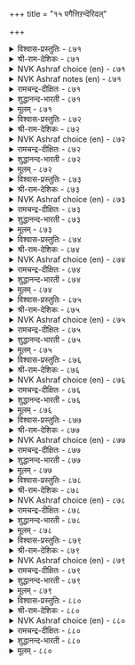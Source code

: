 +++
title = "१५ पगैत्तिऱन्दॆरिदल्"

+++


<details><summary>विश्वास-प्रस्तुतिः - ८७१</summary>

पगैऎन्नुम् पण्बि लदनै ऒरुवन्  
नगैयेयुम् वेण्डऱ्पाट्रु अण्ड्रु।       ८७१
</details>

<details><summary>श्री-राम-देशिकः - ८७१</summary>

अधिकारः ८८. विरोधतत्त्वपरिज्ञानम्  
वस्तुतः परिहासार्थमप्यनर्थप्रदायकः ।  
विरोधस्तु न केनापि न कदाचिच्चिकीर्ष्यताम् ॥ ८७१॥
</details>

<details><summary>NVK Ashraf choice (en) - ८७१</summary>

०८७१
One should never wish for the accursed thing
Called enmity, even in jest.
(Satguru Subramuniyaswami)
</details>

<details><summary>NVK Ashraf notes (en) - ८७१</summary>

८७१. Compare with ९९५. "Mockery hurts even in jest, and hence the considerate are courteous even to their foes" * - (P.S. Sundaram)
</details>

<details><summary>रामचन्द्र-दीक्षितः - ८७१</summary>

871 pakaiyeṉṉum paṇpi lataṉai oruvaṉ  
nakaiyēyum vēṇṭaṟpāṟṟu aṉṟu.

871\. One should not desire, even in a sportive mood, the evil known as enmity.  
</details>

<details><summary>शुद्धानन्द-भारती - ८७१</summary>

1\. பகைஎன்னும் பண்பி லதனை ஒருவன்  
நகையேயும் வேண்டற்பாற்று அன்று.  
Let not one even as a sport  
The ill-natured enmity court.        871  
</details>

<details><summary>मूलम् - ८७१</summary>

पगैऎन्नुम् पण्बि लदनै ऒरुवन्  
नगैयेयुम् वेण्डऱ्पाट्रु अण्ड्रु।       ८७१
</details>

<details><summary>विश्वास-प्रस्तुतिः - ८७२</summary>

विल्लेर् उऴवर् पगैगॊळिनुम् कॊळ्ळऱ्क  
सॊल्लेर् उऴवर् पगै।      ८७२
</details>

<details><summary>श्री-राम-देशिकः - ८७२</summary>

चापाख्यलाङ्गलकरैः वीरैर्वैरं न दुःखदम् ।  
वागाख्यलाङ्गलकरैर्बुधैर्वैरं न साम्प्रतम् ॥ ८७२॥
</details>

<details><summary>NVK Ashraf choice (en) - ८७२</summary>

०८७२
Make foes, if you must, with bowmen
And never of men whose weapon is their tongue. *
(P.S. Sundaram), (V.V.S. Aiyar)
</details>

<details><summary>रामचन्द्र-दीक्षितः - ८७२</summary>

872 villēr uḻavar pakaikoḷiṉum koḷḷaṟka  
collēr uḻavar pakai.

872\. You may not fear the sword; but beware of the pen.  
</details>

<details><summary>शुद्धानन्द-भारती - ८७२</summary>

2\. வில்லே ருழவர் பகைகொளினும் கொள்ளற்க  
சொல்லே ருழவர் பகை.  
Incur the hate of bow-ploughers  
But not the hate of word-ploughers.        872  
</details>

<details><summary>मूलम् - ८७२</summary>

विल्लेर् उऴवर् पगैगॊळिनुम् कॊळ्ळऱ्क  
सॊल्लेर् उऴवर् पगै।      ८७२
</details>

<details><summary>विश्वास-प्रस्तुतिः - ८७३</summary>

एमुऱ्ऱवरिनुम् एऴै तमियनाय्प्  
पल्लार् पगैगॊळ् पवन्।      ८७३
</details>

<details><summary>श्री-राम-देशिकः - ८७३</summary>

नानाजनविरोधी यो बन्धुमित्रविवर्जितः ।  
उन्मत्तपुरुषाच्चापि ज्ञानहीनः स गण्यते ॥ ८७३॥
</details>

<details><summary>NVK Ashraf choice (en) - ८७३</summary>

०८७३
It is worse than madness for one who has no allies,
To make numerous enemies.
(C. Rajagopalachari)
</details>

<details><summary>रामचन्द्र-दीक्षितः - ८७३</summary>

873 ēmuṟ ṟavariṉum ēḻai tamiyaṉāyp  
pallār pakaikoḷ pavaṉ.

873\. One who incurs the wrath of the enemy is blinder than the mad.  
</details>

<details><summary>शुद्धानन्द-भारती - ८७३</summary>

3\. ஏமுற் றவரினும் ஏழை தமியனாய்ப்  
பல்லார் பகைகொள் பவன்.  
Forlorn, who rouses many foes  
The worst insanity betrays.        873  
</details>

<details><summary>मूलम् - ८७३</summary>

एमुऱ्ऱवरिनुम् एऴै तमियनाय्प्  
पल्लार् पगैगॊळ् पवन्।      ८७३
</details>

<details><summary>विश्वास-प्रस्तुतिः - ८७४</summary>

पगैनट्पाक् कॊण्डॊऴुगुम् पण्बुडै याळन्  
तगैमैक्कण् तङ्गिट्रु उलगु।      ८७४
</details>

<details><summary>श्री-राम-देशिकः - ८७४</summary>

वैरिणोऽपि सुहृद्भूतान् कुर्वन् श्लाघ्यगुणान्वितः ।  
यो भवेत् तत्प्रभावस्य वश्यं स्यात् सकलं जगत् ॥ ८७४॥
</details>

<details><summary>NVK Ashraf choice (en) - ८७४</summary>

०८७४
The world is secure under one
Whose nature can make friends of foes.
(P.S. Sundaram)
</details>

<details><summary>रामचन्द्र-दीक्षितः - ८७४</summary>

874 pakainaṭpāk koṇṭoḻukum paṇpuṭai yāḷaṉ  
takaimaikkaṇ taṅkiṟṟu ulaku.

874\. The world is under the sway of one who has the art of converting an enemy into a friend.  
</details>

<details><summary>शुद्धानन्द-भारती - ८७४</summary>

4\. பகைநட்பாக் கொண்டொழுகும் பண்புடை யாளன்  
தகைமைக்கண் தங்கிற்று உலகு.  
This world goes safely in his grace  
Whose heart makes friends even of foes.        874  
</details>

<details><summary>मूलम् - ८७४</summary>

पगैनट्पाक् कॊण्डॊऴुगुम् पण्बुडै याळन्  
तगैमैक्कण् तङ्गिट्रु उलगु।      ८७४
</details>

<details><summary>विश्वास-प्रस्तुतिः - ८७५</summary>

तन्दुणै इण्ड्राल् पगैयिरण्डाल् तान्ऒरुवन्  
इन्दुणैयाक् कॊळ्गवट्रिन् ऒण्ड्रु।      ८७५
</details>

<details><summary>श्री-राम-देशिकः - ८७५</summary>

एकस्य निस्सहायस्य यद्युभौ तु विरोधिनौ ।  
सन्भवेतां तयोरेकं मित्रं कुर्वीत् तत्क्षणात् ॥ ८७५॥
</details>

<details><summary>NVK Ashraf choice (en) - ८७५</summary>

०८७५
While facing two foes, unaided and alone,
Make one your friend. *
(P.S. Sundaram)
</details>

<details><summary>रामचन्द्र-दीक्षितः - ८७५</summary>

875 taṉtuṇai iṉṟāl pakaiyiraṇṭāl tāṉoruvaṉ  
iṉtuṇaiyāk koḷkavaṟṟiṉ oṉṟu.

875\. One who has no ally but two adversaries must befriend one of them.  
</details>

<details><summary>शुद्धानन्द-भारती - ८७५</summary>

5\. தன்துணை இன்றால் பகைஇரண்டால் தான்ஒருவன்  
இன்துணையாக் கொள்கவற்றின் ஒன்று.  
Alone, if two foes you oppose  
Make one of them your ally close.        875  
</details>

<details><summary>मूलम् - ८७५</summary>

तन्दुणै इण्ड्राल् पगैयिरण्डाल् तान्ऒरुवन्  
इन्दुणैयाक् कॊळ्गवट्रिन् ऒण्ड्रु।      ८७५
</details>

<details><summary>विश्वास-प्रस्तुतिः - ८७६</summary>

तेऱिनुम् तेऱा विडिनुम् अऴिविन्गण्  
तेऱान् पगाअन् विडल्।      ८७६
</details>

<details><summary>श्री-राम-देशिकः - ८७६</summary>

त्वया रिपुर्भवेद् ज्ञातस्त्वज्ञातो वा पुरा भृशम् ।  
क्लेशे प्राप्ते तु माध्यस्थ्यभावमालम्ब्य पश्य तम् ॥ ८७६॥
</details>

<details><summary>NVK Ashraf choice (en) - ८७६</summary>

०८७६
In times of crisis, be wary of joining or opposing any,
Whether tested or untested. *
(K. Krishnaswamy & Vijaya Ramkumar), (N.V.K. Ashraf)
</details>

<details><summary>रामचन्द्र-दीक्षितः - ८७६</summary>

876 tēṟiṉum tēṟā viṭiṉum aḻiviṉkaṇ  
tēṟāṉ pakāaṉ viṭal.

876\. In a dark hour assume a neutral attitude either to your known enemy or to an unknown foe.  
</details>

<details><summary>शुद्धानन्द-भारती - ८७६</summary>

6\. தேறினும் தேறா விடினும் அழிவின்கண்  
தேறான் பகாஅன் விடல்.  
Trust or distrust; during distress  
Keep aloof; don't mix with foes.        876  
</details>

<details><summary>मूलम् - ८७६</summary>

तेऱिनुम् तेऱा विडिनुम् अऴिविन्गण्  
तेऱान् पगाअन् विडल्।      ८७६
</details>

<details><summary>विश्वास-प्रस्तुतिः - ८७७</summary>

नोवऱ्क नॊन्ददु अऱियार्क्कु मेवऱ्क  
मॆन्मै पगैवर् अगत्तु।      ८७७
</details>

<details><summary>श्री-राम-देशिकः - ८७७</summary>

नूत्नमित्रस्य सविधे स्वदुःखं न निवेदयेत् ।  
शत्रूणां सन्निधौ स्वीयदौर्बल्यं न प्रकाशयेत् ॥ ८७७॥
</details>

<details><summary>NVK Ashraf choice (en) - ८७७</summary>

०८७७
Keep your sorrows from strangers
And your weakness from foes. *
(P.S. Sundaram)
</details>

<details><summary>रामचन्द्र-दीक्षितः - ८७७</summary>

877 nōvaṟka nontatu aṟiyārkku mēvaṟka  
meṉmai pakaivar akattu.

877\. Whisper not your troubles to friends who cannot divine them; betray not your weakness to your enemy.  
</details>

<details><summary>शुद्धानन्द-भारती - ८७७</summary>

7\. நோவற்க நொந்தது அறியார்க்கு மேவற்க  
மென்மை பகைவ ரகத்து  
To those who know not, tell not your pain  
Nor your weakness to foes explain.        877  
</details>

<details><summary>मूलम् - ८७७</summary>

नोवऱ्क नॊन्ददु अऱियार्क्कु मेवऱ्क  
मॆन्मै पगैवर् अगत्तु।      ८७७
</details>

<details><summary>विश्वास-प्रस्तुतिः - ८७८</summary>

वगैयऱिन्दु तऱ्चॆय्दु तऱ्काप्प मायुम्  
पगैवर्गण् पट्ट सॆरुक्कु।      ८७८
</details>

<details><summary>श्री-राम-देशिकः - ८७८</summary>

स्वसत्त्ववर्धकः कार्यतत्त्वज्ञो निजरक्षकः ।  
यदि कश्चिद्भवेत्तस्य शत्रवो लयमाप्नुयुः ॥ ८७८॥
</details>

<details><summary>NVK Ashraf choice (en) - ८७८</summary>

०८७८
Engineer, execute and defend.
Thus keep the pride of your foes at bay.
(Satguru Subramuniyaswami), (J. Narayanaswamy)
</details>

<details><summary>रामचन्द्र-दीक्षितः - ८७८</summary>

878 vakaiyaṟintu taṟceytu taṟkāppa māyum  
pakaivarkaṇ paṭṭa cerukku.

878\. Plan well your design and arm yourself with all the sinews of war.  
</details>

<details><summary>शुद्धानन्द-भारती - ८७८</summary>

8\. வகையறிந்து தற்செய்து தற்காப்ப மாயும்  
பகைவர்கண் பட்ட செருக்கு.  
Know how and act and defend well  
The pride of enemies shall fall.        878  
</details>

<details><summary>मूलम् - ८७८</summary>

वगैयऱिन्दु तऱ्चॆय्दु तऱ्काप्प मायुम्  
पगैवर्गण् पट्ट सॆरुक्कु।      ८७८
</details>

<details><summary>विश्वास-प्रस्तुतिः - ८७९</summary>

इळैदाग मुळ्मरम् कॊल्ग कळैयुनर्  
कैगॊल्लुम् काऴ्त्त इडत्तु।       ८७९
</details>

<details><summary>श्री-राम-देशिकः - ८७९</summary>

बालकण्टकवृक्षस्य छेदनं सुलभं भवेत् ।  
स एव वृद्धश्छिन्नश्चेत् छेत्तुश्छिन्नो भवेत्करः ॥ ८७९॥
</details>

<details><summary>NVK Ashraf choice (en) - ८७९</summary>

०८७९
Cut a thorny shrub when young.
Allowed to grow, it injures the hand that cuts.
(N.V.K. Ashraf)
</details>

<details><summary>रामचन्द्र-दीक्षितः - ८७९</summary>

879 iḷaitāka muḷmaram kolka kaḷaiyunar  
kaikollum kāḻtta iṭattu.

879\. Nip the thorn in the bud lest it should hurt the hands of those who seek to cut it when hardened into a tree.  
</details>

<details><summary>शुद्धानन्द-भारती - ८७९</summary>

9\. இளைதாக முள்மரம் கொல்க களையுநர்  
கைகொல்லும் காழ்த்த விடத்து  
Cut off thorn-trees when young they are;  
Grown hard, they cut your hands beware.        879  
</details>

<details><summary>मूलम् - ८७९</summary>

इळैदाग मुळ्मरम् कॊल्ग कळैयुनर्  
कैगॊल्लुम् काऴ्त्त इडत्तु।       ८७९
</details>

<details><summary>विश्वास-प्रस्तुतिः - ८८०</summary>

उयिर्प्प उळरल्लर् मण्ड्र सॆयिर्प्पवर्  
सॆम्मल् सिदैक्कला तार्।      ८८०
</details>

<details><summary>श्री-राम-देशिकः - ८८०</summary>

गर्वो रिपुणामादौ न हन्यते केनचिद्यदि ।  
श्वासग्रहणकालं च न शक्यं तेन जीवितुम् ॥ ८८०॥
</details>

<details><summary>NVK Ashraf choice (en) - ८८०</summary>

०८८०
Those who can't crush the pride of defying foes
Will cease to breathe long. *
(V.V.S. Aiyar)
</details>

<details><summary>रामचन्द्र-दीक्षितः - ८८०</summary>

880 uyirppa uḷarallar maṉṟa ceyippavar  
cemmal citaikkalā tār.

880\. He is one among the dead who fails to subdue his naughty foe.  
</details>

<details><summary>शुद्धानन्द-भारती - ८८०</summary>

10\. உயிர்ப்ப உளரல்லர் மன்ற செயிர்ப்பவர்  
செம்மல் சிதைக்கலா தார்.  
To breathe on earth they are not fit  
Defying foes who don't defeat.        880  
</details>

<details><summary>मूलम् - ८८०</summary>

उयिर्प्प उळरल्लर् मण्ड्र सॆयिर्प्पवर्  
सॆम्मल् सिदैक्कला तार्।      ८८०
</details>
